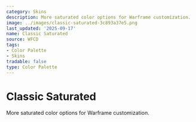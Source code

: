 ```yaml
---
category: Skins
description: More saturated color options for Warframe customization.
image: ../images/classic-saturated-3c893a37e5.png
last_updated: '2025-09-17'
name: Classic Saturated
source: WFCD
tags:
- Color Palette
- Skins
tradable: false
type: Color Palette
---
```


# Classic Saturated

More saturated color options for Warframe customization.

